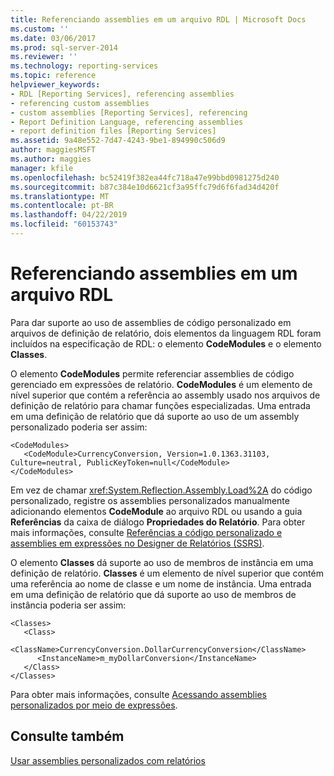 ```yaml
---
title: Referenciando assemblies em um arquivo RDL | Microsoft Docs
ms.custom: ''
ms.date: 03/06/2017
ms.prod: sql-server-2014
ms.reviewer: ''
ms.technology: reporting-services
ms.topic: reference
helpviewer_keywords:
- RDL [Reporting Services], referencing assemblies
- referencing custom assemblies
- custom assemblies [Reporting Services], referencing
- Report Definition Language, referencing assemblies
- report definition files [Reporting Services]
ms.assetid: 9a48e552-7d47-4243-9be1-894990c506d9
author: maggiesMSFT
ms.author: maggies
manager: kfile
ms.openlocfilehash: bc52419f382ea44fc718a47e99bbd0981275d240
ms.sourcegitcommit: b87c384e10d6621cf3a95ffc79d6f6fad34d420f
ms.translationtype: MT
ms.contentlocale: pt-BR
ms.lasthandoff: 04/22/2019
ms.locfileid: "60153743"
---
```

# <a name="referencing-assemblies-in-an-rdl-file"></a>Referenciando assemblies em um arquivo RDL
  Para dar suporte ao uso de assemblies de código personalizado em arquivos de definição de relatório, dois elementos da linguagem RDL foram incluídos na especificação de RDL: o elemento **CodeModules** e o elemento **Classes**.  
  
 O elemento **CodeModules** permite referenciar assemblies de código gerenciado em expressões de relatório. **CodeModules** é um elemento de nível superior que contém a referência ao assembly usado nos arquivos de definição de relatório para chamar funções especializadas. Uma entrada em uma definição de relatório que dá suporte ao uso de um assembly personalizado poderia ser assim:  
  
```  
<CodeModules>  
   <CodeModule>CurrencyConversion, Version=1.0.1363.31103, Culture=neutral, PublicKeyToken=null</CodeModule>  
</CodeModules>  
```  
  
 Em vez de chamar <xref:System.Reflection.Assembly.Load%2A> do código personalizado, registre os assemblies personalizados manualmente adicionando elementos **CodeModule** ao arquivo RDL ou usando a guia **Referências** da caixa de diálogo **Propriedades do Relatório**. Para obter mais informações, consulte [Referências a código personalizado e assemblies em expressões no Designer de Relatórios &#40;SSRS&#41;](../report-design/custom-code-and-assembly-references-in-expressions-in-report-designer-ssrs.md).  
  
 O elemento **Classes** dá suporte ao uso de membros de instância em uma definição de relatório. **Classes** é um elemento de nível superior que contém uma referência ao nome de classe e um nome de instância. Uma entrada em uma definição de relatório que dá suporte ao uso de membros de instância poderia ser assim:  
  
```  
<Classes>  
   <Class>  
      <ClassName>CurrencyConversion.DollarCurrencyConversion</ClassName>  
      <InstanceName>m_myDollarConversion</InstanceName>  
   </Class>  
</Classes>  
```  
  
 Para obter mais informações, consulte [Acessando assemblies personalizados por meio de expressões](accessing-custom-assemblies-through-expressions.md).  
  
## <a name="see-also"></a>Consulte também  
 [Usar assemblies personalizados com relatórios](using-custom-assemblies-with-reports.md)  
  
  
